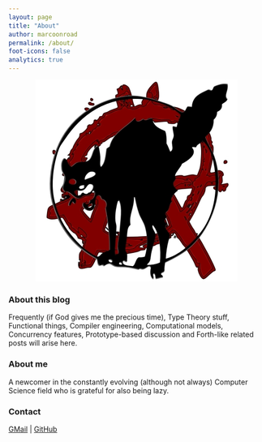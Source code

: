 ```yaml
---
layout: page
title: "About"
author: marcoonroad
permalink: /about/
foot-icons: false
analytics: true
---
```


<center> <img alt="Blog Logo" src="/images/author/marcoonroad-medium.jpg"/> </center>

### About this blog

Frequently (if God gives me the precious time), Type Theory stuff, Functional things, Compiler engineering, Computational
models, Concurrency features, Prototype-based discussion and Forth-like related posts will arise here.

### About me

A newcomer in the constantly evolving (although not always) Computer Science field who is grateful for also being lazy.

### Contact

[GMail](mailto:marcoonroad@gmail.com) \| [GitHub](http://github.com/marcoonroad)
